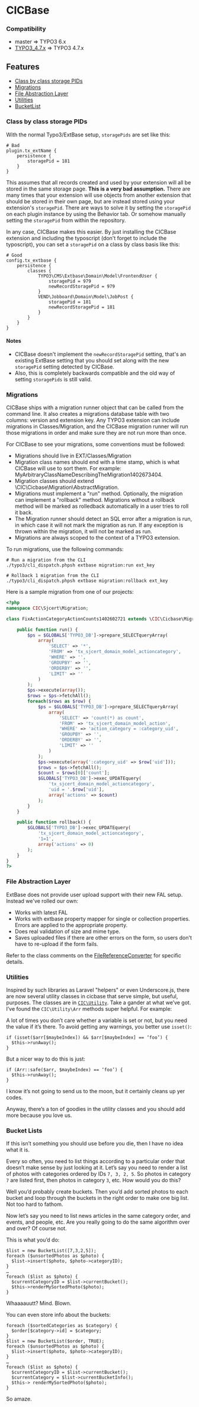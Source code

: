 # CICBase

### Compatibility ###
* master => TYPO3 6.x
* [TYPO3_4.7.x](https://github.com/castiron/cicbase/tree/TYPO3_4.7.x) => TYPO3 4.7.x

## Features
* [Class by class storage PIDs](#storagePids)
* [Migrations](#migrations)
* [File Abstraction Layer](#fal)
* [Utilities](#utilities)
* [BucketList](#bucketlist)

<a name="storagePids"></a>
### Class by class storage PIDs
With the normal Typo3/ExtBase setup, `storagePids` are set like this:

```
# Bad
plugin.tx_extName {
    persistence {
        storagePid = 181
    }
}
```
This assumes that all records created and used by your extension will all be stored in the same storage page. **This is a very bad assumption.** There are many times that your extension will use objects from another extension that should be stored in their own page, but are instead stored using your extension's `storagePid`. There are ways to solve it by setting the `storagePid` on each plugin instance by using the Behavior tab. Or somehow manually setting the `storagePid` from within the repository.

In any case, CICBase makes this easier. By just installing the CICBase extension and including the typoscript (don't forget to include the typoscript), you can set a `storagePid` on a class by class basis like this:

```
# Good
config.tx_extbase {
    persistence {
        classes {
            TYPO3\CMS\Extbase\Domain\Model\FrontendUser {
                storagePid = 979
                newRecordStoragePid = 979
            }
            VEND\Jobboard\Domain\Model\JobPost {
                storagePid = 181
                newRecordStoragePid = 181
            }
        }
    }
}
```
#### Notes
* CICBase doesn't implement the `newRecordStoragePid` setting, that's an existing ExtBase setting that you should set along with the new `storagePid` setting detected by CICBase.
* Also, this is completely backwards compatible and the old way of setting `storagePids` is still valid.

<a name="migrations"></a>
### Migrations

CICBase ships with a migration runner object that can be called from the command line. It also creates a migrations database table with two columns: version and extension key. Any TYPO3 extension can include migrations in Classes/Migration, and the CICBase migration runner will run those migrations in order and make sure they are not run more than once.

For CICBase to see your migrations, some conventions must be followed:

* Migrations should live in EXT/Classes/Migration
* Migration class names should end with a time stamp, which is what CICBase will use to sort them. For example: MyArbitraryClassNameDescribingTheMigration1402673404.
* Migration classes should extend \CIC\Cicbase\Migration\AbstractMigration.
* Migrations must implement a "run" method. Optionally, the migration can implement a "rollback" method. Migrations without a rollback method will be marked as rolledback automatically in a user tries to roll it back.
* The Migration runner should detect an SQL error after a migration is run, in which case it will not mark the migration as run. If any exception is thrown within the migration, it will not be marked as run.
* Migrations are always scoped to the context of a TYPO3 extension.

To run migrations, use the following commands:

```
# Run a migration from the CLI
./typo3/cli_dispatch.phpsh extbase migration:run ext_key

# Rollback 1 migration from the CLI
./typo3/cli_dispatch.phpsh extbase migration:rollback ext_key
```

Here is a sample migration from one of our projects:

```php
<?php
namespace CIC\Sjcert\Migration;

class FixActionCategoryActionCounts1402602721 extends \CIC\Cicbase\Migration\AbstractMigration {

	public function run() {
		$ps = $GLOBALS['TYPO3_DB']->prepare_SELECTqueryArray(
			array(
				'SELECT' => '*',
				'FROM' => 'tx_sjcert_domain_model_actioncategory',
				'WHERE' => '',
				'GROUPBY' => '',
				'ORDERBY' => '',
				'LIMIT' => ''
			)
		);
		$ps->execute(array());
		$rows = $ps->fetchAll();
		foreach($rows as $row) {
			$ps = $GLOBALS['TYPO3_DB']->prepare_SELECTqueryArray(
				array(
					'SELECT' => 'count(*) as count',
					'FROM' => 'tx_sjcert_domain_model_action',
					'WHERE' => 'action_category = :category_uid',
					'GROUPBY' => '',
					'ORDERBY' => '',
					'LIMIT' => ''
				)
			);
			$ps->execute(array(':category_uid' => $row['uid']));
			$rows = $ps->fetchAll();
			$count = $rows[0]['count'];
			$GLOBALS['TYPO3_DB']->exec_UPDATEquery(
				'tx_sjcert_domain_model_actioncategory',
				'uid = '.$row['uid'],
				array('actions' => $count)
			);
		}
	}

	public function rollback() {
		$GLOBALS['TYPO3_DB']->exec_UPDATEquery(
			'tx_sjcert_domain_model_actioncategory',
			'1=1',
			array('actions' => 0)
		);
	}
}
?>
```

<a name="fal"></a>
### File Abstraction Layer
ExtBase does not provide user upload support with their new FAL setup. Instead we've rolled our own:
* Works with latest FAL
* Works with extbase property mapper for single or collection properties. Errors are applied to the appropriate property.
* Does real validation of size and mime type. 
* Saves uploaded files if there are other errors on the form, so users don't have to re-upload if the form fails.

Refer to the class comments on the  [FileReferenceConverter](Classes/Property/TypeConverter/FileReferenceConverter.php) for specific details.


<a name="utilities"></a>
### Utilities
Inspired by such libraries as Laravel "helpers" or even Underscore.js, there are now several utility classes in cicbase that serve simple, but useful, purposes. The classes are in [`CIC\Utility`](Classes/Utility). Take a gander at what we’ve got. I’ve found the `CIC\Utility\Arr` methods super helpful. For example:

A lot of times you don’t care whether a variable is set or not, but you need the value if it’s there. To avoid getting any warnings, you better use `isset()`:

```
if (isset($arr[$maybeIndex]) && $arr[$maybeIndex] == ‘foo’) {
  $this->runAway();
}
```

But a nicer way to do this is just:

```
if (Arr::safe($arr, $maybeIndex) == ‘foo’) {
  $this->runAway();
}
```

I know it’s not going to send us to the moon, but it certainly cleans up yer codes.

Anyway, there’s a ton of goodies in the utility classes and you should add more because you love us. 

<a name="bucketlist"></a>
### Bucket Lists

If this isn’t something you should use before you die, then I have no idea what it is.

Every so often, you need to list things according to a particular order that doesn’t make sense by just looking at it. Let’s say you need to render a list of photos with categories ordered by IDs `7, 3, 2, 5`. So photos in category `7` are listed first, then photos in category `3`, etc. How would you do this? 

Well you’d probably create buckets. Then you’d add sorted photos to each bucket and loop through the buckets in the right order to make one big list. Not too hard to fathom. 

Now let’s say you need to list news articles in the same category order, and events, and people, etc. Are you really going to do the same algorithm over and over? Of course not. 

This is what you’d do: 

```
$list = new BucketList([7,3,2,5]);
foreach ($unsortedPhotos as $photo) {
  $list->insert($photo, $photo->categoryID);
}
…
foreach ($list as $photo) {
  $currentCategoryID = $list->currentBucket();
  $this->renderMySortedPhoto($photo);
}
```

Whaaaauutt? Mind. Blown.

You can even store info about the buckets:

```
foreach ($sortedCategories as $category) {
  $order[$category->id] = $category;
}
$list = new BucketList($order, TRUE);
foreach ($unsortedPhotos as $photo) {
  $list->insert($photo, $photo->categoryID);
}
…
foreach ($list as $photo) {
  $currentCategoryID = $list->currentBucket();
  $currentCategory = $list->currentBucketInfo();
  $this-> renderMySortedPhoto($photo);
}
```

So amaze.




 

